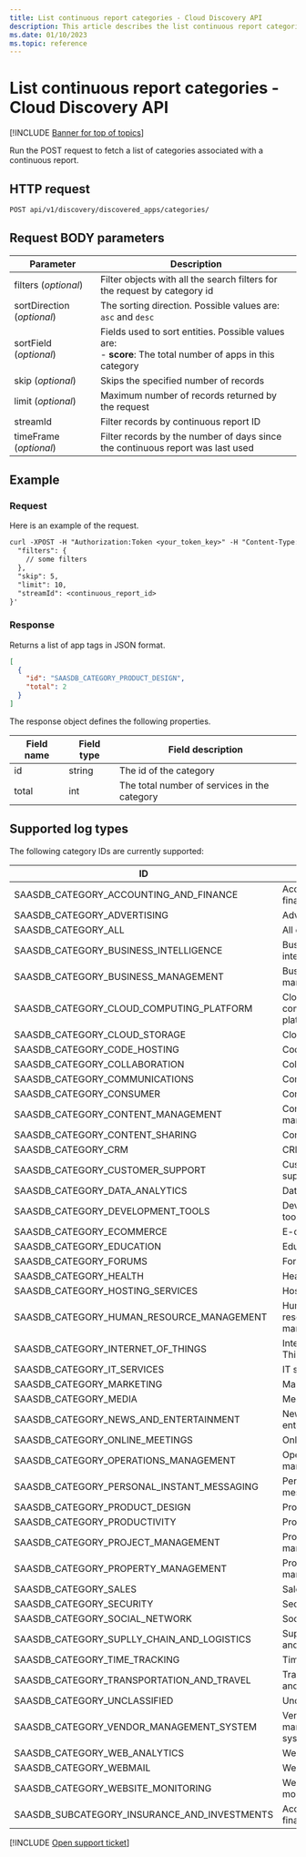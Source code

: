 ```yaml
---
title: List continuous report categories - Cloud Discovery API
description: This article describes the list continuous report categories request in the Defender for Cloud Apps Cloud Discovery API.
ms.date: 01/10/2023
ms.topic: reference
---
```

# List continuous report categories - Cloud Discovery API

[!INCLUDE [Banner for top of topics](includes/banner.md)]

Run the POST request to fetch a list of categories associated with a continuous report.

## HTTP request

```rest
POST api/v1/discovery/discovered_apps/categories/
```

## Request BODY parameters

| Parameter | Description |
| --- | --- |
| filters (*optional*) | Filter objects with all the search filters for the request by category id |
| sortDirection (*optional*) | The sorting direction. Possible values are: `asc` and `desc` |
| sortField (*optional*) | Fields used to sort entities. Possible values are:<br />- **score**: The total number of apps in this category |
| skip (*optional*) | Skips the specified number of records |
| limit (*optional*) | Maximum number of records returned by the request |
| streamId | Filter records by continuous report ID |
| timeFrame (*optional*) | Filter records by the number of days since the continuous report was last used |

## Example

### Request

Here is an example of the request.

```rest
curl -XPOST -H "Authorization:Token <your_token_key>" -H "Content-Type: application/json" "https://<tenant_id>.<tenant_region>.contoso.com/api/v1/discovery/discovered_apps/categories/" -d '{
  "filters": {
    // some filters
  },
  "skip": 5,
  "limit": 10,
  "streamId": <continuous_report_id>
}'
```

### Response

Returns a list of app tags in JSON format.

```json
[
  {
    "id": "SAASDB_CATEGORY_PRODUCT_DESIGN",
    "total": 2
  }
]
```

The response object defines the following properties.

| Field name | Field type | Field description |
|--|--|--|
| id | string | The id of the category |
| total | int | The total number of services in the category |
## Supported log types

The following category IDs are currently supported:

| ID | Name |
|--|--|
| SAASDB_CATEGORY_ACCOUNTING_AND_FINANCE | Accounting and finance |
| SAASDB_CATEGORY_ADVERTISING | Advertising |
| SAASDB_CATEGORY_ALL | All categories |
| SAASDB_CATEGORY_BUSINESS_INTELLIGENCE | Business intelligence |
| SAASDB_CATEGORY_BUSINESS_MANAGEMENT | Business management |
| SAASDB_CATEGORY_CLOUD_COMPUTING_PLATFORM | Cloud computing platform |
| SAASDB_CATEGORY_CLOUD_STORAGE | Cloud storage |
| SAASDB_CATEGORY_CODE_HOSTING | Code hosting |
| SAASDB_CATEGORY_COLLABORATION | Collaboration |
| SAASDB_CATEGORY_COMMUNICATIONS | Communications |
| SAASDB_CATEGORY_CONSUMER | Consumer |
| SAASDB_CATEGORY_CONTENT_MANAGEMENT | Content management |
| SAASDB_CATEGORY_CONTENT_SHARING | Content sharing |
| SAASDB_CATEGORY_CRM | CRM |
| SAASDB_CATEGORY_CUSTOMER_SUPPORT | Customer support |
| SAASDB_CATEGORY_DATA_ANALYTICS | Data analytics |
| SAASDB_CATEGORY_DEVELOPMENT_TOOLS | Development tools |
| SAASDB_CATEGORY_ECOMMERCE | E-commerce |
| SAASDB_CATEGORY_EDUCATION | Education |
| SAASDB_CATEGORY_FORUMS | Forums |
| SAASDB_CATEGORY_HEALTH | Health |
| SAASDB_CATEGORY_HOSTING_SERVICES | Hosting services |
| SAASDB_CATEGORY_HUMAN_RESOURCE_MANAGEMENT | Human-resource management |
| SAASDB_CATEGORY_INTERNET_OF_THINGS | Internet of Things |
| SAASDB_CATEGORY_IT_SERVICES | IT services |
| SAASDB_CATEGORY_MARKETING | Marketing |
| SAASDB_CATEGORY_MEDIA | Media |
| SAASDB_CATEGORY_NEWS_AND_ENTERTAINMENT | News and entertainment |
| SAASDB_CATEGORY_ONLINE_MEETINGS | Online meetings |
| SAASDB_CATEGORY_OPERATIONS_MANAGEMENT | Operations management |
| SAASDB_CATEGORY_PERSONAL_INSTANT_MESSAGING | Personal instant messaging |
| SAASDB_CATEGORY_PRODUCT_DESIGN | Product design |
| SAASDB_CATEGORY_PRODUCTIVITY | Productivity |
| SAASDB_CATEGORY_PROJECT_MANAGEMENT | Project management |
| SAASDB_CATEGORY_PROPERTY_MANAGEMENT | Property management |
| SAASDB_CATEGORY_SALES | Sales |
| SAASDB_CATEGORY_SECURITY | Security |
| SAASDB_CATEGORY_SOCIAL_NETWORK | Social network |
| SAASDB_CATEGORY_SUPLLY_CHAIN_AND_LOGISTICS | Supply chain and logistics |
| SAASDB_CATEGORY_TIME_TRACKING | Time tracking |
| SAASDB_CATEGORY_TRANSPORTATION_AND_TRAVEL | Transportation and travel |
| SAASDB_CATEGORY_UNCLASSIFIED | Unclassified |
| SAASDB_CATEGORY_VENDOR_MANAGEMENT_SYSTEM | Vendor management system |
| SAASDB_CATEGORY_WEB_ANALYTICS | Web analytics |
| SAASDB_CATEGORY_WEBMAIL | Webmail |
| SAASDB_CATEGORY_WEBSITE_MONITORING | Website monitoring |
| SAASDB_SUBCATEGORY_INSURANCE_AND_INVESTMENTS | Accounting and finance |

[!INCLUDE [Open support ticket](includes/support.md)]
